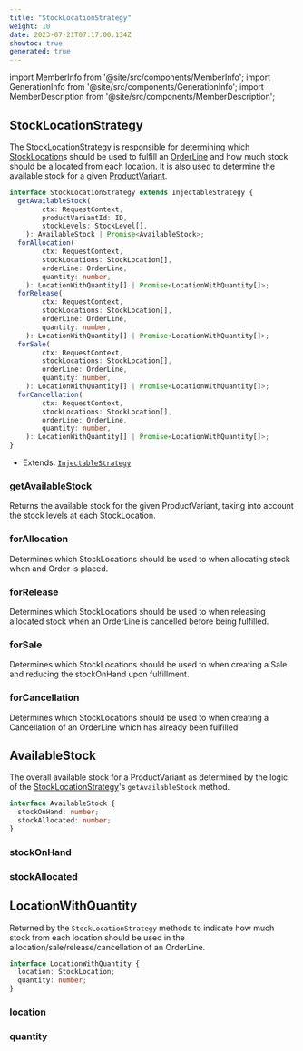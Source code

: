 ```yaml
---
title: "StockLocationStrategy"
weight: 10
date: 2023-07-21T07:17:00.134Z
showtoc: true
generated: true
---
```

<!-- This file was generated from the Vendure source. Do not modify. Instead, re-run the "docs:build" script -->
import MemberInfo from '@site/src/components/MemberInfo';
import GenerationInfo from '@site/src/components/GenerationInfo';
import MemberDescription from '@site/src/components/MemberDescription';


## StockLocationStrategy

<GenerationInfo sourceFile="packages/core/src/config/catalog/stock-location-strategy.ts" sourceLine="48" packageName="@vendure/core" since="2.0.0" />

The StockLocationStrategy is responsible for determining which <a href='/docs/reference/typescript-api/entities/stock-location#stocklocation'>StockLocation</a>s
should be used to fulfill an <a href='/docs/reference/typescript-api/entities/order-line#orderline'>OrderLine</a> and how much stock should be allocated
from each location. It is also used to determine the available stock for a given
<a href='/docs/reference/typescript-api/entities/product-variant#productvariant'>ProductVariant</a>.

```ts title="Signature"
interface StockLocationStrategy extends InjectableStrategy {
  getAvailableStock(
        ctx: RequestContext,
        productVariantId: ID,
        stockLevels: StockLevel[],
    ): AvailableStock | Promise<AvailableStock>;
  forAllocation(
        ctx: RequestContext,
        stockLocations: StockLocation[],
        orderLine: OrderLine,
        quantity: number,
    ): LocationWithQuantity[] | Promise<LocationWithQuantity[]>;
  forRelease(
        ctx: RequestContext,
        stockLocations: StockLocation[],
        orderLine: OrderLine,
        quantity: number,
    ): LocationWithQuantity[] | Promise<LocationWithQuantity[]>;
  forSale(
        ctx: RequestContext,
        stockLocations: StockLocation[],
        orderLine: OrderLine,
        quantity: number,
    ): LocationWithQuantity[] | Promise<LocationWithQuantity[]>;
  forCancellation(
        ctx: RequestContext,
        stockLocations: StockLocation[],
        orderLine: OrderLine,
        quantity: number,
    ): LocationWithQuantity[] | Promise<LocationWithQuantity[]>;
}
```
* Extends: <code><a href='/docs/reference/typescript-api/common/injectable-strategy#injectablestrategy'>InjectableStrategy</a></code>



<div className="members-wrapper">

### getAvailableStock

<MemberInfo kind="method" type="(ctx: <a href='/docs/reference/typescript-api/request/request-context#requestcontext'>RequestContext</a>, productVariantId: <a href='/docs/reference/typescript-api/common/id#id'>ID</a>, stockLevels: <a href='/docs/reference/typescript-api/entities/stock-level#stocklevel'>StockLevel</a>[]) => <a href='/docs/reference/typescript-api/products-stock/stock-location-strategy#availablestock'>AvailableStock</a> | Promise&#60;<a href='/docs/reference/typescript-api/products-stock/stock-location-strategy#availablestock'>AvailableStock</a>&#62;"   />

Returns the available stock for the given ProductVariant, taking into account
the stock levels at each StockLocation.
### forAllocation

<MemberInfo kind="method" type="(ctx: <a href='/docs/reference/typescript-api/request/request-context#requestcontext'>RequestContext</a>, stockLocations: <a href='/docs/reference/typescript-api/entities/stock-location#stocklocation'>StockLocation</a>[], orderLine: <a href='/docs/reference/typescript-api/entities/order-line#orderline'>OrderLine</a>, quantity: number) => <a href='/docs/reference/typescript-api/products-stock/stock-location-strategy#locationwithquantity'>LocationWithQuantity</a>[] | Promise&#60;<a href='/docs/reference/typescript-api/products-stock/stock-location-strategy#locationwithquantity'>LocationWithQuantity</a>[]&#62;"   />

Determines which StockLocations should be used to when allocating stock when
and Order is placed.
### forRelease

<MemberInfo kind="method" type="(ctx: <a href='/docs/reference/typescript-api/request/request-context#requestcontext'>RequestContext</a>, stockLocations: <a href='/docs/reference/typescript-api/entities/stock-location#stocklocation'>StockLocation</a>[], orderLine: <a href='/docs/reference/typescript-api/entities/order-line#orderline'>OrderLine</a>, quantity: number) => <a href='/docs/reference/typescript-api/products-stock/stock-location-strategy#locationwithquantity'>LocationWithQuantity</a>[] | Promise&#60;<a href='/docs/reference/typescript-api/products-stock/stock-location-strategy#locationwithquantity'>LocationWithQuantity</a>[]&#62;"   />

Determines which StockLocations should be used to when releasing allocated
stock when an OrderLine is cancelled before being fulfilled.
### forSale

<MemberInfo kind="method" type="(ctx: <a href='/docs/reference/typescript-api/request/request-context#requestcontext'>RequestContext</a>, stockLocations: <a href='/docs/reference/typescript-api/entities/stock-location#stocklocation'>StockLocation</a>[], orderLine: <a href='/docs/reference/typescript-api/entities/order-line#orderline'>OrderLine</a>, quantity: number) => <a href='/docs/reference/typescript-api/products-stock/stock-location-strategy#locationwithquantity'>LocationWithQuantity</a>[] | Promise&#60;<a href='/docs/reference/typescript-api/products-stock/stock-location-strategy#locationwithquantity'>LocationWithQuantity</a>[]&#62;"   />

Determines which StockLocations should be used to when creating a Sale
and reducing the stockOnHand upon fulfillment.
### forCancellation

<MemberInfo kind="method" type="(ctx: <a href='/docs/reference/typescript-api/request/request-context#requestcontext'>RequestContext</a>, stockLocations: <a href='/docs/reference/typescript-api/entities/stock-location#stocklocation'>StockLocation</a>[], orderLine: <a href='/docs/reference/typescript-api/entities/order-line#orderline'>OrderLine</a>, quantity: number) => <a href='/docs/reference/typescript-api/products-stock/stock-location-strategy#locationwithquantity'>LocationWithQuantity</a>[] | Promise&#60;<a href='/docs/reference/typescript-api/products-stock/stock-location-strategy#locationwithquantity'>LocationWithQuantity</a>[]&#62;"   />

Determines which StockLocations should be used to when creating a Cancellation
of an OrderLine which has already been fulfilled.


</div>


## AvailableStock

<GenerationInfo sourceFile="packages/core/src/config/catalog/stock-location-strategy.ts" sourceLine="18" packageName="@vendure/core" since="2.0.0" />

The overall available stock for a ProductVariant as determined by the logic of the
<a href='/docs/reference/typescript-api/products-stock/stock-location-strategy#stocklocationstrategy'>StockLocationStrategy</a>'s `getAvailableStock` method.

```ts title="Signature"
interface AvailableStock {
  stockOnHand: number;
  stockAllocated: number;
}
```

<div className="members-wrapper">

### stockOnHand

<MemberInfo kind="property" type="number"   />


### stockAllocated

<MemberInfo kind="property" type="number"   />




</div>


## LocationWithQuantity

<GenerationInfo sourceFile="packages/core/src/config/catalog/stock-location-strategy.ts" sourceLine="32" packageName="@vendure/core" since="2.0.0" />

Returned by the `StockLocationStrategy` methods to indicate how much stock from each
location should be used in the allocation/sale/release/cancellation of an OrderLine.

```ts title="Signature"
interface LocationWithQuantity {
  location: StockLocation;
  quantity: number;
}
```

<div className="members-wrapper">

### location

<MemberInfo kind="property" type="<a href='/docs/reference/typescript-api/entities/stock-location#stocklocation'>StockLocation</a>"   />


### quantity

<MemberInfo kind="property" type="number"   />




</div>
